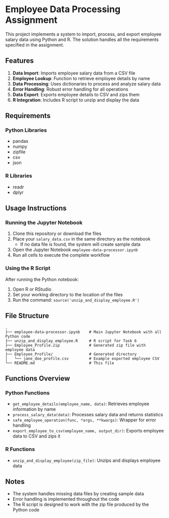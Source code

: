 # Employee Data Processing Assignment

This project implements a system to import, process, and export employee salary data using Python and R. The solution handles all the requirements specified in the assignment.

## Features

1. **Data Import**: Imports employee salary data from a CSV file
2. **Employee Lookup**: Function to retrieve employee details by name
3. **Data Processing**: Uses dictionaries to process and analyze salary data
4. **Error Handling**: Robust error handling for all operations
5. **Data Export**: Exports employee details to CSV and zips them
6. **R Integration**: Includes R script to unzip and display the data

## Requirements

### Python Libraries
- pandas
- numpy
- zipfile
- csv
- json

### R Libraries
- readr
- dplyr

## Usage Instructions

### Running the Jupyter Notebook

1. Clone this repository or download the files
2. Place your `salary_data.csv` in the same directory as the notebook
   - If no data file is found, the system will create sample data
3. Open the Jupyter Notebook `employee-data-processor.ipynb`
4. Run all cells to execute the complete workflow

### Using the R Script

After running the Python notebook:

1. Open R or RStudio
2. Set your working directory to the location of the files
3. Run the command: `source('unzip_and_display_employee.R')`

## File Structure

```
.
├── employee-data-processor.ipynb    # Main Jupyter Notebook with all Python code
├── unzip_and_display_employee.R     # R script for Task 6
├── Employee_Profile.zip             # Generated zip file with employee data
├── Employee_Profile/                # Generated directory
│   └── jane_doe_profile.csv         # Example exported employee CSV
└── README.md                        # This file
```

## Functions Overview

### Python Functions

- `get_employee_details(employee_name, data)`: Retrieves employee information by name
- `process_salary_data(data)`: Processes salary data and returns statistics
- `safe_employee_operation(func, *args, **kwargs)`: Wrapper for error handling
- `export_employee_to_csv(employee_name, output_dir)`: Exports employee data to CSV and zips it

### R Functions

- `unzip_and_display_employee(zip_file)`: Unzips and displays employee data

## Notes

- The system handles missing data files by creating sample data
- Error handling is implemented throughout the code
- The R script is designed to work with the zip file produced by the Python code

